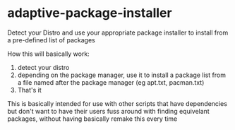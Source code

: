 # adaptive-package-installer
Detect your Distro and use your appropriate package installer to install from a pre-defined list of packages

How this will basically work:
  1. detect your distro
  2. depending on the package manager, use it to install a package list from a file named after the package manager (eg apt.txt, pacman.txt)
  3. That's it

This is basically intended for use with other scripts that have dependencies but don't want to have their users fuss around with finding equivelant packages, without having basically remake this every time
